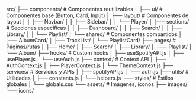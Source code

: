 src/
├── components/           # Componentes reutilizables
│   ├── ui/              # Componentes base (Button, Card, Input)
│   ├── layout/          # Componentes de layout
│   │   ├── Navbar/
│   │   ├── Sidebar/
│   │   └── Player/
│   ├── sections/        # Secciones específicas
│   │   ├── Dashboard/
│   │   ├── Search/
│   │   ├── Library/
│   │   └── Playlist/
│   └── shared/          # Componentes compartidos
│       ├── AlbumCard/
│       ├── TrackList/
│       └── PlaylistCard/
├── pages/               # Páginas/rutas
│   ├── Home/
│   ├── Search/
│   ├── Library/
│   ├── Playlist/
│   └── Album/
├── hooks/               # Custom hooks
│   ├── useSpotifyAPI.js
│   ├── usePlayer.js
│   └── useAuth.js
├── context/             # Context API
│   ├── AuthContext.js
│   ├── PlayerContext.js
│   └── ThemeContext.js
├── services/            # Servicios y APIs
│   ├── spotifyAPI.js
│   └── auth.js
├── utils/               # Utilidades
│   ├── constants.js
│   └── helpers.js
├── styles/              # Estilos globales
│   └── globals.css
└── assets/              # Imágenes, íconos
    ├── images/
    └── icons/
